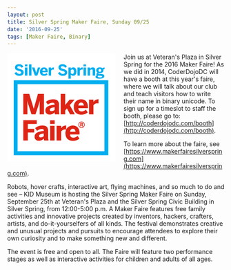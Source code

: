 ```yaml
---
layout: post
title: Silver Spring Maker Faire, Sunday 09/25
date: '2016-09-25'
tags: [Maker Faire, Binary]
---
```


<div style="float:left; padding-right:20px"><a href="http://www.makerfairesilverspring.com"><img src="/assets/makerfaire_square.png" alt="Silver Spring Maker Faire Logo" /></a></div>

Join us at Veteran's Plaza in Silver Spring for the 2016 Maker Faire! As we did in 2014, CoderDojoDC will have a booth at this year's faire, where we will talk about our club and teach visitors how to write their name in binary unicode. To sign up for a timeslot to staff the booth, please go to: [http://coderdojodc.com/booth](http://coderdojodc.com/booth).

To learn more about the faire, see [https://www.makerfairesilverspring.com](https://www.makerfairesilverspring.com).

Robots, hover crafts, interactive art, flying machines, and so much to do and see – KID Museum is hosting the Silver Spring Maker Faire on Sunday, September 25th at Veteran's Plaza and the Silver Spring Civic Building in Silver Spring, from 12:00-5:00 p.m. A Maker Faire features free family activities and innovative projects created by inventors, hackers, crafters, artists, and do-it-yourselfers of all kinds. The festival demonstrates creative and unusual projects and pursuits to encourage attendees to explore their own curiosity and to make something new and different. 

The event is free and open to all. The Faire will feature two performance stages as well as interactive activities for children and adults of all ages.
